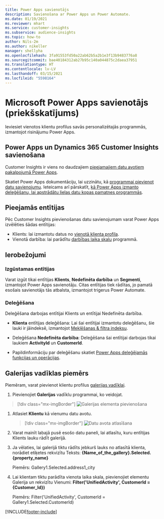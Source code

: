 ```yaml
---
title: Power Apps savienotājs
description: Savienošana ar Power Apps un Power Automate.
ms.date: 01/19/2021
ms.reviewer: mhart
ms.service: customer-insights
ms.subservice: audience-insights
ms.topic: how-to
author: Nils-2m
ms.author: nikeller
manager: shellyha
ms.openlocfilehash: 3fa91553fd50a22ab62b5a2b1e3f13b9483776a8
ms.sourcegitcommit: bae40184312ab27b95c140a044875c2daea37951
ms.translationtype: HT
ms.contentlocale: lv-LV
ms.lasthandoff: 03/15/2021
ms.locfileid: "5598164"
---
```

# <a name="microsoft-power-apps-connector-preview"></a>Microsoft Power Apps savienotājs (priekšskatījums)

Ieviesiet vienotos klientu profilus savās personalizētajās programmās, izmantojot risinājumu Power Apps.

## <a name="connect-power-apps-and-dynamics-365-customer-insights"></a>Power Apps un Dynamics 365 Customer Insights savienošana

Customer Insights ir viens no daudzajiem [pieejamajiem datu avotiem pakalpojumā Power Apps](/powerapps/maker/canvas-apps/working-with-data-sources).

Skatiet Power Apps dokumentāciju, lai uzzinātu, kā [programmai pievienot datu savienojumu](/powerapps/maker/canvas-apps/add-data-connection). Ieteicams arī pārskatīt, [kā Power Apps izmanto deleģēšanu, lai apstrādātu lielas datu kopas pamatnes programmās](/powerapps/maker/canvas-apps/delegation-overview).

## <a name="available-entities"></a>Pieejamās entītijas

Pēc Customer Insights pievienošanas datu savienojumam varat Power Apps izvēlēties šādas entītijas:

- Klients: lai izmantotu datus no [vienotā klienta profila](customer-profiles.md).
- Vienotā darbība: lai parādītu [darbības laika skalu](activities.md) programmā.

## <a name="limitations"></a>Ierobežojumi

### <a name="retrievable-entities"></a>Izgūstamas entītijas

Varat izgūt tikai entītijas **Klients**, **Nedefinēta darbība** un **Segmenti**, izmantojot Power Apps savienotāju. Citas entītijas tiek rādītas, jo pamatā esošais savienotājs tās atbalsta, izmantojot trigerus Power Automate.  

### <a name="delegation"></a>Deleģēšana

Deleģēšana darbojas entītijai Klients un entītijai Nedefinēta darbība. 

- **Klienta** entītijas deleģēšana: Lai šai entītijai izmantotu deleģēšanu, šie lauki ir jāindeksē, izmantojot [Meklēšanas & filtra indeksu](search-filter-index.md).  

- Deleģēšana **Nedefinēta darbība**: Deleģēšana šai entītijai darbojas tikai laukiem **ActivityId** un **CustomerId**.  

- Papildinformāciju par deleģēšanu skatiet [Power Apps deleģējamās funkcijas un operācijas](/connectors/commondataservice/#power-apps-delegable-functions-and-operations-for-the-cds-for-apps). 

## <a name="example-gallery-control"></a>Galerijas vadīklas piemērs

Piemēram, varat pievienot klientu profilus [galerijas vadīklai](/powerapps/maker/canvas-apps/add-gallery).

1. Pievienojiet **Galerijas** vadīklu programmai, ko veidojat.

> [!div class="mx-imgBorder"]
> ![Galerijas elementa pievienošana](media/connector-powerapps9.png "Galerijas elementa pievienošana")

1. Atlasiet **Klientu** kā vienumu datu avotu.

    > [!div class="mx-imgBorder"]
    > ![Datu avota atlasīšana](media/choose-datasource-powerapps.png "Datu avota atlasīšana")

1. Varat mainīt labajā pusē esošo datu paneli, lai atlasītu, kuru entītijas Klients lauku rādīt galerijā.

1. Ja vēlaties, lai galerijā tiktu rādīts jebkurš lauks no atlasītā klienta, norādiet etiķetes rekvizītu Teksts: **{Name_of_the_gallery}.Selected.{property_name}**

    Piemērs: Gallery1.Selected.address1_city

1. Lai klientam tiktu parādīta vienota laika skala, pievienojiet elementu Galerija un rekvizītu Vienumi: **Filter('UnifiedActivity', CustomerId = {Customer_Id})**

    Piemērs: Filter('UnifiedActivity', CustomerId = Gallery1.Selected.CustomerId)


[!INCLUDE[footer-include](../includes/footer-banner.md)]